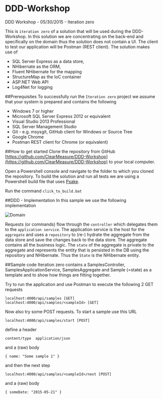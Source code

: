 # DDD-Workshop
DDD Workshop - 05/30/2015 - Iteration zero

This is `iteration zero` of a solution that will be used during the DDD-Workshop. In this solution we are concentrating on the back-end and specifically on the domain thus the solution does not contain a UI. The client to test our application will be Postman (REST client). The solution makes use of 

- SQL Server Express as a data store, 
- NHibernate as the ORM, 
- Fluent NHibernate for the mapping
- StructureMap as the IoC container
- ASP.NET Web API
- Log4Net for logging


##Prerequisites
To successfully run the `Iteration zero` project we assume that your system is prepared and contains the following

- Windows 7 or higher
- Microsoft SQL Server Express 2012 or equivalent
- Visual Studio 2013 Professional
- SQL Server Management Studio
- Git - e.g. msysgit, GitHub client for Windows or Source Tree 
- Google Chrome
- Postman REST client for Chrome (or equivalent)

##How to get started
Clone the repository from GitHub [https://github.com/ClearMeasure/DDD-Workshop](https://github.com/ClearMeasure/DDD-Workshop) to your local computer. 

Open a Powershell console and navigate to the folder to which you cloned the repository. To build the solution and run all tests we are using a Powershell build file that uses [Psake](https://github.com/psake/psake). 

Run the command `click_to_build.bat`

##DDD - Implementation
In this sample we use the following implementation

![Domain](https://github.com/gnschenker/DDD-Workshop/blob/master/images/Domain.PNG)

Requests (or commands) flow through the `controller` which delegates them to the `application service`. The application service is the host for the `aggregate` and uses a `repository` to (re-) hydrate the aggregate from the data store and save the changes back to the data store. The aggregate contains all the business logic. The `state` of the aggregate is private to the aggregate and represents the entity that is persisted in the DB using the repository and NHibernate. Thus the `State` is the NHibernate entity. 

##Sample code
Iteration zero contains a SamplesController, SamplesApplicationService, SamplesAggregate and Sample (=state) as a template and to show how things are fitting together.

Try to run the application and use Postman to execute the following 2 GET requests

    localhost:4000/api/samples [GET]
    localhost:4000/api/samples/<sampleId> [GET]

Now also try some POST requests. To start a sample use this URL

    localhost:4000/api/samples/start [POST]
define a header

    content/type  application/json
and a (raw) body

    { name: "Some sample 1" }


and then the next step

    localhost:4000/api/samples/<sampleId>/next [POST]

and a (raw) body

    { someDate: "2015-05-21" }
